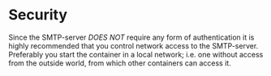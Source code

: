 # Security

Since the SMTP-server *DOES NOT* require any form of authentication it is highly recommended that you control network access to the SMTP-server. Preferably you start the container in a local network; i.e. one without access from the outside world, from which other containers can access it.
